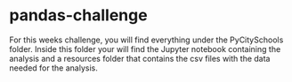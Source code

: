 # pandas-challenge

For this weeks challenge, you will find everything under the PyCitySchools folder. 
Inside this folder your will find the Jupyter notebook containing the analysis and a resources folder that contains the csv files with the data needed for the analysis.
